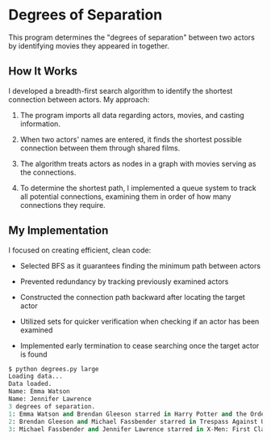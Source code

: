 # Degrees of Separation

This program determines the "degrees of separation" between two actors by identifying movies they appeared in together.

## How It Works

I developed a breadth-first search algorithm to identify the shortest connection between actors. My approach:

1. The program imports all data regarding actors, movies, and casting information.

2. When two actors' names are entered, it finds the shortest possible connection between them through shared films.

3. The algorithm treats actors as nodes in a graph with movies serving as the connections.

4. To determine the shortest path, I implemented a queue system to track all potential connections, examining them in order of how many connections they require.

## My Implementation

I focused on creating efficient, clean code:

- Selected BFS as it guarantees finding the minimum path between actors
  
- Prevented redundancy by tracking previously examined actors

- Constructed the connection path backward after locating the target actor

- Utilized sets for quicker verification when checking if an actor has been examined

- Implemented early termination to cease searching once the target actor is found

```python
$ python degrees.py large
Loading data...
Data loaded.
Name: Emma Watson
Name: Jennifer Lawrence
3 degrees of separation.
1: Emma Watson and Brendan Gleeson starred in Harry Potter and the Order of the Phoenix
2: Brendan Gleeson and Michael Fassbender starred in Trespass Against Us
3: Michael Fassbender and Jennifer Lawrence starred in X-Men: First Class
```

